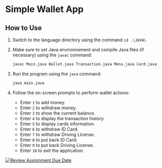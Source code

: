 # Simple Wallet App

## How to Use

1. Switch to the language directory using the command `cd .\JAVA\`
   <br>
   
2. Make sure to set Java environnement and compile Java files (if necessary) using the `javac` command:

    ```bash
   javac Main.java Wallet.java Transaction.java Menu.java Card.java
    ```
3. Run the program using the `java` command:

    ```bash
    java main.java
    ```
4. Follow the on-screen prompts to perform wallet actions:
   - Enter `1` to add money.
   - Enter `2` to withdraw money.
   - Enter `3` to show the current balance.
   - Enter `4` to display the transaction history.
   - Enter `5` to display cards information.
   - Enter `6` to withdraw ID Card.
   - Enter `7` to withdraw Driving License.
   - Enter `8` to put back ID Card.
   - Enter `9` to put back Driving License.
   - Enter `10` to exit the application.


[![Review Assignment Due Date](https://classroom.github.com/assets/deadline-readme-button-24ddc0f5d75046c5622901739e7c5dd533143b0c8e959d652212380cedb1ea36.svg)](https://classroom.github.com/a/hy8NMZUz)
